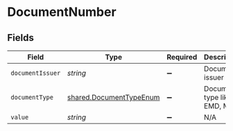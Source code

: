# DocumentNumber


## Fields

| Field                                                                     | Type                                                                      | Required                                                                  | Description                                                               | Example                                                                   |
| ------------------------------------------------------------------------- | ------------------------------------------------------------------------- | ------------------------------------------------------------------------- | ------------------------------------------------------------------------- | ------------------------------------------------------------------------- |
| `documentIssuer`                                                          | *string*                                                                  | :heavy_minus_sign:                                                        | Document issuer                                                           | BA                                                                        |
| `documentType`                                                            | [shared.DocumentTypeEnum](../../../sdk/models/shared/documenttypeenum.md) | :heavy_minus_sign:                                                        | Document type like EMD, MCO                                               | Ticket                                                                    |
| `value`                                                                   | *string*                                                                  | :heavy_minus_sign:                                                        | N/A                                                                       | 1259900123456                                                             |